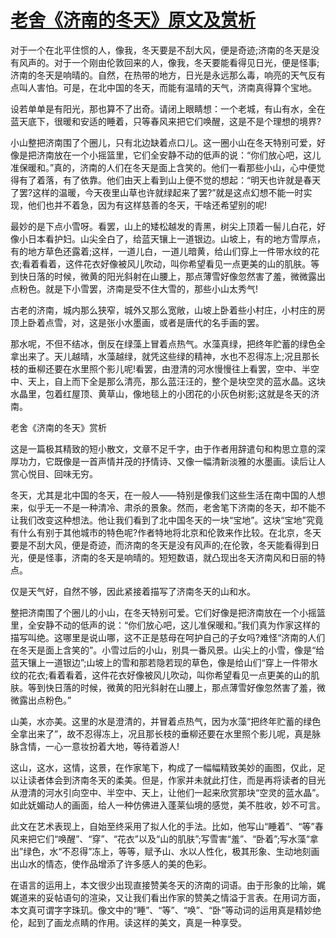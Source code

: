 # [老舍《济南的冬天》原文及赏析](https://www.vrrw.net/wx/9044.html)

对于一个在北平住惯的人，像我，冬天要是不刮大风，便是奇迹;济南的冬天是没有风声的。对于一个刚由伦敦回来的人，像我，冬天要能看得见日光，便是怪事;济南的冬天是响晴的。自然，在热带的地方，日光是永远那么毒，响亮的天气反有点叫人害怕。可是，在北中国的冬天，而能有温晴的天气，济南真得算个宝地。

设若单单是有阳光，那也算不了出奇。请闭上眼睛想：一个老城，有山有水，全在蓝天底下，很暖和安适的睡着，只等春风来把它们唤醒，这是不是个理想的境界?

小山整把济南围了个圈儿，只有北边缺着点口儿。这一圈小山在冬天特别可爱，好像是把济南放在一个小摇篮里，它们全安静不动的低声的说：“你们放心吧，这儿准保暖和。”真的，济南的人们在冬天是面上含笑的。他们一看那些小山，心中便觉得有了着落，有了依靠。他们由天上看到山上便不觉的想起：“明天也许就是春天了罢?这样的温暖，今天夜里山草也许就绿起来了罢?”就是这点幻想不能一时实现，他们也并不着急，因为有这样慈善的冬天，干啥还希望别的呢!



最妙的是下点小雪呀。看罢，山上的矮松越发的青黑，树尖上顶着一髻儿白花，好像小日本看护妇。山尖全白了，给蓝天镶上一道银边。山坡上，有的地方雪厚点，有的地方草色还露着;这样，一道儿白，一道儿暗黄，给山们穿上一件带水纹的花衣;看着看着，这件花衣好像被风儿吹动，叫你希望看见一点更美的山的肌肤。等到快日落的时候，微黄的阳光斜射在山腰上，那点薄雪好像忽然害了羞，微微露出点粉色。就是下小雪罢，济南是受不住大雪的，那些小山太秀气!

古老的济南，城内那么狭窄，城外又那么宽敞，山坡上卧着些小村庄，小村庄的房顶上卧着点雪，对，这是张小水墨画，或者是唐代的名手画的罢。

那水呢，不但不结冰，倒反在绿藻上冒着点热气。水藻真绿，把终年贮蓄的绿色全拿出来了。天儿越晴，水藻越绿，就凭这些绿的精神，水也不忍得冻上;况且那长枝的垂柳还要在水里照个影儿呢!看罢，由澄清的河水慢慢往上看罢，空中、半空中、天上，自上而下全是那么清亮，那么蓝汪汪的，整个是块空灵的蓝水晶。这块水晶里，包着红屋顶、黄草山，像地毯上的小团花的小灰色树影;这就是冬天的济南。

老舍《济南的冬天》赏析

这是一篇极其精致的短小散文，文章不足千字，由于作者用辞遣句和构思立意的深厚功力，它既像是一首声情并茂的抒情诗、又像一幅清新淡雅的水墨画。读后让人赏心悦目、回味无穷。

冬天，尤其是北中国的冬天，在一般人——特别是像我们这些生活在南中国的人想来，似乎无一不是一种清冷、肃杀的景象。然而，老舍笔下济南的冬天，却不能不让我们改变这种想法。他让我们看到了北中国冬天的一块“宝地”。这块“宝地”究竟有什么有别于其他城市的特色呢?作者特地将北京和伦敦来作比较。在北京，冬天要是不刮大风，便是奇迹，而济南的冬天是没有风声的;在伦敦，冬天能看得到日光，便是怪事，济南的冬天是响晴的。短短数语，就凸现出冬天济南风和日丽的特点。

仅是天气好，自然不够，因此紧接着描写了济南冬天的山和水。

整把济南围了个圈儿的小山，在冬天特别可爱。它们好像是把济南放在一个小摇篮里，全安静不动的低声的说：“你们放心吧，这儿准保暖和。”我们真为作家这样的描写叫绝。这哪里是说山哪，这不正是慈母在呵护自己的子女吗?难怪“济南的人们在冬天是面上含笑的”。小雪过后的小山，别具一番风景。山尖上的小雪，像是“给蓝天镶上一道银边”;山坡上的雪和那若隐若现的草色，像是给山们“穿上一件带水纹的花衣;看着看着，这件花衣好像被风儿吹动，叫你希望看见一点更美的山的肌肤。等到快日落的时候，微黄的阳光斜射在山腰上，那点薄雪好像忽然害了羞，微微露出点粉色。”

山美，水亦美。这里的水是澄清的，并冒着点热气，因为水藻“把终年贮蓄的绿色全拿出来了”，故不忍得冻上，况且那长枝的垂柳还要在水里照个影儿呢，真是脉脉含情，一心一意妆扮着大地，等待着游人!

这山，这水，这情，这景，在作家笔下，构成了一幅幅精致美妙的画图，仅此，足以让读者体会到济南冬天的柔美。但是，作家并未就此打住，而是再将读者的目光从澄清的河水引向空中、半空中、天上，让他们一起来欣赏那块“空灵的蓝水晶”。如此妩媚动人的画面，给人一种仿佛进入蓬莱仙境的感觉，美不胜收，妙不可言。

此文在艺术表现上，自始至终采用了拟人化的手法。比如，他写山“睡着”、“等”春风来把它们“唤醒”、“穿”、“花衣”以及“山的肌肤”;写雪害“羞”、“卧着”;写水藻“拿出”绿色，水“不忍得”冻上，等等，赋予山、水以人性化，极其形象、生动地刻画出山水的情态，使作品增添了许多感人的美的色彩。

在语言的运用上，本文很少出现直接赞美冬天的济南的词语。由于形象的比喻，娓娓道来的妥帖语句的渲染，又让我们看出作家的赞美之情溢于言表。在用词方面，本文真可谓字字珠玑。像文中的“睡”、“等”、“唤”、“卧”等动词的运用真是精妙绝伦，起到了画龙点睛的作用。读这样的美文，真是一种享受。

